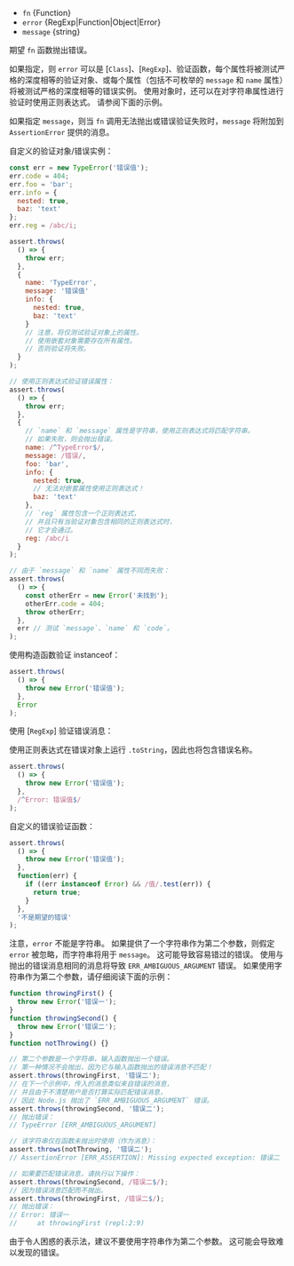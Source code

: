 <!-- YAML
added: v0.1.21
changes:
  - version: v10.2.0
    pr-url: https://github.com/nodejs/node/pull/20485
    description: The `error` parameter can be an object containing regular
                 expressions now.
  - version: v9.9.0
    pr-url: https://github.com/nodejs/node/pull/17584
    description: The `error` parameter can now be an object as well.
  - version: v4.2.0
    pr-url: https://github.com/nodejs/node/pull/3276
    description: The `error` parameter can now be an arrow function.
-->
* `fn` {Function}
* `error` {RegExp|Function|Object|Error}
* `message` {string}

期望 `fn` 函数抛出错误。

如果指定，则 `error` 可以是 [`Class`]、[`RegExp`]、验证函数，每个属性将被测试严格的深度相等的验证对象、或每个属性（包括不可枚举的 `message` 和 `name` 属性）将被测试严格的深度相等的错误实例。
使用对象时，还可以在对字符串属性进行验证时使用正则表达式。
请参阅下面的示例。

如果指定 `message`，则当 `fn` 调用无法抛出或错误验证失败时，`message` 将附加到 `AssertionError` 提供的消息。

自定义的验证对象/错误实例：

```js
const err = new TypeError('错误值');
err.code = 404;
err.foo = 'bar';
err.info = {
  nested: true,
  baz: 'text'
};
err.reg = /abc/i;

assert.throws(
  () => {
    throw err;
  },
  {
    name: 'TypeError',
    message: '错误值'
    info: {
      nested: true,
      baz: 'text'
    }
    // 注意，将仅测试验证对象上的属性。
    // 使用嵌套对象需要存在所有属性。
    // 否则验证将失败。
  }
);

// 使用正则表达式验证错误属性：
assert.throws(
  () => {
    throw err;
  },
  {
    // `name` 和 `message` 属性是字符串，使用正则表达式将匹配字符串。 
    // 如果失败，则会抛出错误。
    name: /^TypeError$/,
    message: /错误/,
    foo: 'bar',
    info: {
      nested: true,
      // 无法对嵌套属性使用正则表达式！
      baz: 'text'
    },
    // `reg` 属性包含一个正则表达式，
    // 并且只有当验证对象包含相同的正则表达式时，
    // 它才会通过。
    reg: /abc/i
  }
);

// 由于 `message` 和 `name` 属性不同而失败：
assert.throws(
  () => {
    const otherErr = new Error('未找到');
    otherErr.code = 404;
    throw otherErr;
  },
  err // 测试 `message`、`name` 和 `code`。
);
```

使用构造函数验证 instanceof：

```js
assert.throws(
  () => {
    throw new Error('错误值');
  },
  Error
);
```

使用 [`RegExp`] 验证错误消息：

使用正则表达式在错误对象上运行 `.toString`，因此也将包含错误名称。

```js
assert.throws(
  () => {
    throw new Error('错误值');
  },
  /^Error: 错误值$/
);
```

自定义的错误验证函数：

```js
assert.throws(
  () => {
    throw new Error('错误值');
  },
  function(err) {
    if ((err instanceof Error) && /值/.test(err)) {
      return true;
    }
  },
  '不是期望的错误'
);
```

注意，`error` 不能是字符串。
如果提供了一个字符串作为第二个参数，则假定 `error` 被忽略，而字符串将用于 `message`。
这可能导致容易错过的错误。
使用与抛出的错误消息相同的消息将导致 `ERR_AMBIGUOUS_ARGUMENT` 错误。
如果使用字符串作为第二个参数，请仔细阅读下面的示例：

<!-- eslint-disable no-restricted-syntax -->
```js
function throwingFirst() {
  throw new Error('错误一');
}
function throwingSecond() {
  throw new Error('错误二');
}
function notThrowing() {}

// 第二个参数是一个字符串，输入函数抛出一个错误。
// 第一种情况不会抛出，因为它与输入函数抛出的错误消息不匹配！
assert.throws(throwingFirst, '错误二');
// 在下一个示例中，传入的消息类似来自错误的消息，
// 并且由于不清楚用户是否打算实际匹配错误消息，
// 因此 Node.js 抛出了 `ERR_AMBIGUOUS_ARGUMENT` 错误。
assert.throws(throwingSecond, '错误二');
// 抛出错误：
// TypeError [ERR_AMBIGUOUS_ARGUMENT]

// 该字符串仅在函数未抛出时使用（作为消息）：
assert.throws(notThrowing, '错误二');
// AssertionError [ERR_ASSERTION]: Missing expected exception: 错误二

// 如果要匹配错误消息，请执行以下操作：
assert.throws(throwingSecond, /错误二$/);
// 因为错误消息匹配而不抛出。
assert.throws(throwingFirst, /错误二$/);
// 抛出错误：
// Error: 错误一
//     at throwingFirst (repl:2:9)
```

由于令人困惑的表示法，建议不要使用字符串作为第二个参数。
这可能会导致难以发现的错误。

